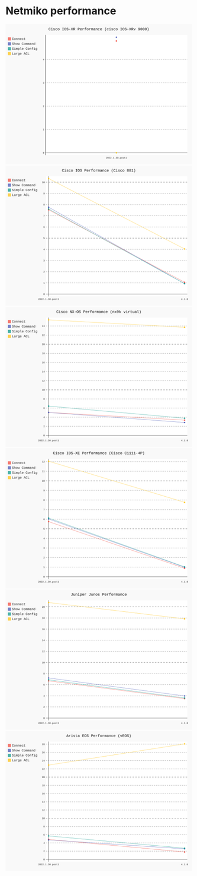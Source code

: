 
# Netmiko performance
![](graphs_netmiko_scrapli/netmiko_scrapli_cisco_xr.svg)
![](graphs_netmiko_scrapli/netmiko_scrapli_cisco_ios.svg)
![](graphs_netmiko_scrapli/netmiko_scrapli_cisco_nxos.svg)
![](graphs_netmiko_scrapli/netmiko_scrapli_cisco_xe.svg)
![](graphs_netmiko_scrapli/netmiko_scrapli_juniper_junos.svg)
![](graphs_netmiko_scrapli/netmiko_scrapli_arista_eos.svg)